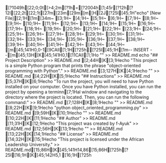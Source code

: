 [?1049h[22;0;0t[>4;2m[?1h=[?2004h[1;45r[?12h[?12l[22;2t[22;1t[27m[23m[29m[m[H[2J[?25l[45;1H"echo" [New File][2;1H[1m[34m~                                                                                                                                                             [3;1H~                                                                                                                                                             [4;1H~                                                                                                                                                             [5;1H~                                                                                                                                                             [6;1H~                                                                                                                                                             [7;1H~                                                                                                                                                             [8;1H~                                                                                                                                                             [9;1H~                                                                                                                                                             [10;1H~                                                                                                                                                             [11;1H~                                                                                                                                                             [12;1H~                                                                                                                                                             [13;1H~                                                                                                                                                             [14;1H~                                                                                                                                                             [15;1H~                                                                                                                                                             [16;1H~                                                                                                                                                             [17;1H~                                                                                                                                                             [18;1H~                                                                                                                                                             [19;1H~                                                                                                                                                             [20;1H~                                                                                                                                                             [21;1H~                                                                                                                                                             [22;1H~                                                                                                                                                             [23;1H~                                                                                                                                                             [24;1H~                                                                                                                                                             [25;1H~                                                                                                                                                             [26;1H~                                                                                                                                                             [27;1H~                                                                                                                                                             [28;1H~                                                                                                                                                             [29;1H~                                                                                                                                                             [30;1H~                                                                                                                                                             [31;1H~                                                                                                                                                             [32;1H~                                                                                                                                                             [33;1H~                                                                                                                                                             [34;1H~                                                                                                                                                             [35;1H~                                                                                                                                                             [36;1H~                                                                                                                                                             [37;1H~                                                                                                                                                             [38;1H~                                                                                                                                                             [39;1H~                                                                                                                                                             [40;1H~                                                                                                                                                             [41;1H~                                                                                                                                                             [42;1H~                                                                                                                                                             [43;1H~                                                                                                                                                             [44;1H~                                                                                                                                                             [m[45;141H0,0-1[9CAll[1;1H[?25h[?25l[45;1H[1m-- INSERT --[m[45;13H[K[45;141H0,1[11CAll[1;1Ho "" >> README.md
echo "## Project Description" >> README.md [2;44H[K[3;1Hecho "This project is a simple Python program that prints the phrase "object-oriented programming with Python"." >> README.md [3;127H[K[4;1Hecho "" >> README.md [4;22H[K[5;1Hecho "## Instructions" >> README.md [5;37H[K[6;1Hecho "To run the project, you will need to have Python installed on your computer. Once you have Python installed, you can run the project by opening a terminn[7;1Hal window and navigating to the directory where the project is located. Then, you can run the following command:" >> README.md [7;128H[K[8;1Hecho "" >> README.md [8;22H[K[9;1Hecho "python object_oriented_programming.py" >> README.md [9;59H[K[10;1Hecho "" >> README.md [10;22H[K[11;1Hecho "## Author" >> README.md [11;31H[K[12;1Hecho "This project was created by f-Ayuk" >> README.md [12;56H[K[13;1Hecho "" >> README.md [13;22H[K[14;1Hecho "## License" >> README.md [14;32H[K[15;1Hecho "This project is licensed under the African Leadership University." >> README.md[15;86H[K[45;141H14,86[15;86H[?25h[?25l[16;1H[K[45;142H5,1 [16;1H[?25h